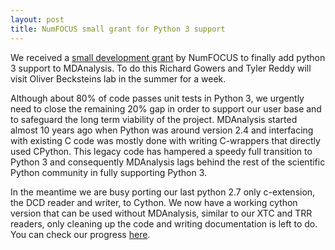 ```yaml
---
layout: post
title: NumFOCUS small grant for Python 3 support
---
```


We received a [small development grant][grant-post] by NumFOCUS to finally add
python 3 support to MDAnalysis. To do this Richard Gowers and Tyler Reddy will
visit Oliver Becksteins lab in the summer for a week. 

Although about 80% of code passes unit tests in Python 3, we urgently need to
close the remaining 20% gap in order to support our user base and to safeguard
the long term viability of the project. MDAnalysis started almost 10 years ago
when Python was around version 2.4 and interfacing with existing C code was
mostly done with writing C-wrappers that directly used CPython. This legacy code
has hampered a speedy full transition to Python 3 and consequently MDAnalysis
lags behind the rest of the scientific Python community in fully supporting
Python 3.

In the meantime we are busy porting our last python 2.7 only c-extension, the
DCD reader and writer, to Cython. We now have a working cython version that can
be used without MDAnalysis, similar to our XTC and TRR readers, only cleaning up
the code and writing documentation is left to do. You can check our
progress [here][dcd-pr].


[grant-post]: https://www.numfocus.org/blog/numfocus-awards-small-development-grants-to-projects/
[dcd-pr]: https://github.com/MDAnalysis/mdanalysis/pull/1155
